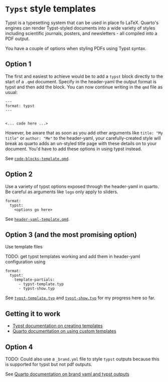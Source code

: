 # `Typst` style templates

Typst is a typesetting system that can be used in place fo LaTeX. Quarto's engines can render Typst-styled documents into a wide variety of styles including scientific journals, posters, and newsletters - all compiled into a PDF output. 

You have a couple of options when styling PDFs using Typst syntax. 

## Option 1

The first and easiest to achieve would be to add a `typst` block directly to the start of a `.qmd` document. Specify in the header-yaml the output format is typst and then add the block. You can now continue writing in the `qmd` file as usual:

```
---
format: typst
---
```

```{=typst}

<... code here ...>

```

However, be aware that as soon as you add other arguments like `title: "My title"` or `author: "Me"` to the header-yaml, your carefully-created style will break as quarto adds an un-styled title page with these details on to your document. You'd have to add these options in using typst instead.

See [`code-blocks-template.qmd`](code-blocks-template.qmd).

## Option 2

Use a variety of typst options exposed through the header-yaml in quarto. Be careful as arguments like `logo` only apply to sliders.

```
format:
  typst:
    <options go here>

```

See [`header-yaml-template.qmd`](header-yaml-template.qmd).

## Option 3 (and the most promising option)

Use template files

TODO: get typst templates working and add them in header-yaml configuration using 

```
format:
  typst:
    template-partials:
      - typst-template.typ
      - typst-show.typ
```

See [`typst-template.typ`](typst-template.typ) and [`typst-show.typ`](typst-show.typ) for my progress here so far.

## Getting it to work
- [Typst documentation on creating templates](https://typst.app/docs/tutorial/making-a-template/)
- [Quarto documentation on using custom templates](https://quarto.org/docs/output-formats/typst-custom.html#advanced-customization)

## Option 4

TODO: Could also use a `_brand.yml` file to style `typst` outputs because this is supported for typst but not pdf outputs.

See [Quarto documentation on brand yaml and typst outputs](https://quarto.org/docs/advanced/typst/brand-yaml.html)
